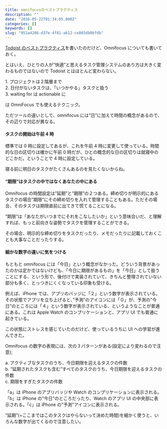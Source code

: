 ```yaml
---
title: omnifocusのベストプラクティス
description: ""
date: "2016-05-22T01:34:05.000Z"
categories: []
keywords: []
slug: "951a4206-d37e-4f81-ab12-ce803db0bfdb"
---
```


[Todoist のベストプラクティス](/posts/278ba9e4-b6d2-4088-a11a-a95044ff3243/)を書いたのだけど、Omnifocus についても書いておく。

とはいえ、ひとりの人が”快適”と思えるタスク管理システムのあり方は大きく変わるものではないので Todoist とはほとんど変わらない。

1\. プロジェクトは２階層まで  
2\. 日付がないタスクは、「いつかやる」タスクと扱う  
3\. waiting for は actionable に

は OmniFocus でも使えるテクニック。

ただツールの違いとして、omnifocus には”日”に加えて時間の概念があるので、その辺りで対応が異なる。

#### タスクの開始は午前 4 時

標準では 0 時に設定してあるが、これを午前 4 時に変更して使っている。時間的な日の区切りは確かに午前 0 時だが、ひとの概念的な日の区切りは就寝中のどこかだ。ということで 4 時に設定している。

寝る前に明日のタスクがたくさんあるのを見たくないからね。

#### “期限”はタスクの中ではなくあなたの中にある

Omnifocus の時間設定は”延期”と”期限”の２つある。締め切りが明示的にあるタスクの場合”期限”にその締め切りを入れて管理することもある。ただその場合、そのタスクは期限直前に出てきて慌てることになる。

“期限”は「あなたがいつまでにそれをこなしたいか」という意味合いだ、と理解すれば、もっと前向きな姿勢でタスクを管理することができる。

その場合、明示的な締め切りをタスクだったり、メモだったりに記載しておくことも大事なことだったりする。

#### 細かな数字の違いに気をつける

もともと omnifocus には「今日」という概念がなかった。どういう背景があったのかは定かではないけども、「今日に期限があるもの」を「今日」として扱うことにする、という形で、後付けで実装されていて、きちんと整理されていない部分も多く、とっつきにくくなっている印象も受ける。

例えば、iPhone では、アプリのバッジに「２」という数字が表示されている。その状態でアプリを立ち上げると、”予測”のアイコンには「０」が、予測の”今日”のところには「４」という数字が表示されている、というようなことが普通にある。これは Apple Watch のコンプリケーションと、アプリ UI でも普通に起きている。

この状態にストレスを感じていたのだけど、使っているうちに UI への学習が進んできた。

Omnifocus の数字の表現には、次の３パターンがある(設定により変わるので注意);

a. アクティブなタスクのうち、今日期限を迎えるタスクの件数  
b. “延期されたタスクも含む”すべてのタスクのうち、今日期限を迎えるタスクの件数  
c. 期限をすぎたタスクの件数

「a」は iPhone のアプリバッジや Watch のコンプリケーションに表示される。「b」は iPhone の”今日”のところだったり、Watch のアプリ UI の中央部に表示される。「c」は iPhone の”予測”アイコンに表示される。

“延期”(=ここまではこのタスクはやらないって決めた時間)を細かく使うと、いろんな数字が出てくるので注意したい。
